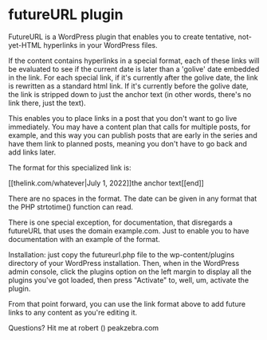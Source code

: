 # futureURL plugin

FutureURL is a WordPress plugin that enables you to create tentative, not-yet-HTML hyperlinks in your WordPress files. 

If the content contains hyperlinks in a special format, each of these links will be evaluated to see 
if the current date is later than a 'golive' date embedded in the link. For each special link, if it's currently after the golive date, the link is rewritten as a standard html link. If it's currently before the golive date, the link is stripped down to just the anchor text (in other words, there's no link there, just the text). 

This enables you to place links in a post that you don't want to go live immediately. You may have a content plan that calls for multiple posts, for example, and this way you can publish posts that are early in the series and have them link to planned posts, meaning you don't have to go back and add links later. 

The format for this specialized link is:

[[thelink.com/whatever|July 1, 2022]]the anchor text[[end]]

There are no spaces in the format. The date can be given in any format that the PHP strtotime() 
function can read. 

There is one special exception, for documentation, that disregards a futureURL that uses the domain 
example.com. Just to enable you to have documentation with an example of the format. 

Installation: just copy the futureurl.php file to the wp-content/plugins directory of your WordPress installation. Then, when in the WordPress admin console, click the plugins option on the left margin to display all the plugins you've got loaded, then press "Activate" to, well, um, activate the plugin. 

From that point forward, you can use the link format above to add future links to any content as you're editing it. 

Questions? Hit me at robert () peakzebra.com